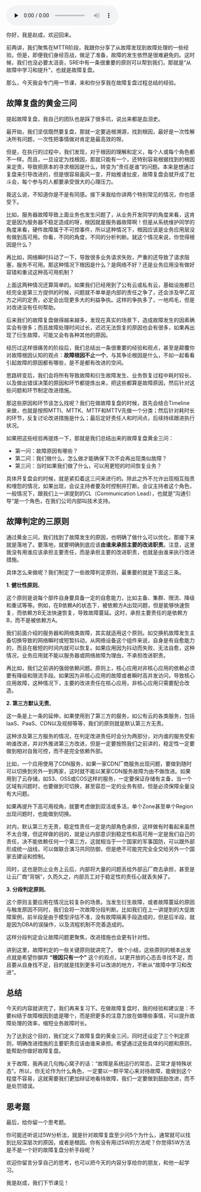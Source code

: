 <audio id="audio" title="08｜故障复盘：黄金三问与判定三原则" controls="" preload="none"><source id="mp3" src="https://static001.geekbang.org/resource/audio/a6/da/a61c2ffcbab2a2e00be094d7e94f33da.mp3"></audio>

你好，我是赵成，欢迎回来。

前两讲，我们聚焦在MTTR阶段，我跟你分享了从故障发现到故障处理的一些经验。但是，即便我们身经百战，做足了准备，故障的发生依然是很难避免的。这时候，我们也没必要太沮丧，SRE中有一条很重要的原则可以帮到我们，那就是“从故障中学习和提升”，也就是故障复盘。

那么，今天我会专门用一节课，来和你分享我在故障复盘过程总结的经验。

## 故障复盘的黄金三问

提起故障复盘，我自己的团队也是踩了很多坑，说出来都是血泪史。

最开始，我们坚信既然要复盘，那就一定要追根溯源，找到根因，最好是一次性解决所有问题，一次性把事情做对肯定是最高效的呀。

但是，在执行的过程中，我们发现，对于根因的理解和定义，每个人或每个角色都不一样。而且，一旦设定为找根因，那就只能有一个，还特别容易根据找到的根因来定责，导致把原本的寻求根因是什么，转变为“责任是谁”的问题。本来是想通过复盘来引导改进的，但是很容易画风一变，开始推诿扯皮，故障复盘会就开成了批斗会，每个参与的人都要承受很大的心理压力。

我这么说，不知道你是不是有同感。接下来我给你讲两个特别常见的情况，你也感受下。

比如，服务器故障导致上面业务也发生问题了，从业务开发同学的角度来看，这肯定是因为服务器不稳定造成的呀，根因就是服务器故障啊！但是从系统维护同学的角度来看，硬件故障属于不可控事件，所以这种情况下，根因应该是业务应用层没有做到高可用。你看，不同的角度，不同的分析判断。就这个情况来说，你觉得根因是什么？

再比如，网络瞬时抖动了一下，导致很多业务请求失败，严重的还导致了请求阻塞，服务不可用。那这种情况下根因是什么？是网络不好？还是业务应用没有做好容错和重试这种高可用机制？

上面这两种情况还算简单的。如果我们已经用到了公有云或私有云，基础设施都已经完全是第三方提供的时候，问题就不单单是内部的责任之争了，还会涉及甲乙双方之间的定责，必定会出现更多大的利益争执。这样的争执多了，一地鸡毛，但是对改进没有任何帮助。

后来我们的故障复盘做得越来越多，发现在真实的场景下，造成故障发生的因素确实会有很多；而且故障处理时间过长，迟迟无法恢复的原因也会有很多，如果再出现了衍生故障，可能又会有各种其他的原因。

经历过这样很痛苦的阶段后，我们总结出一条很重要的经验和观点，甚至是颠覆你对故障根因认知的观点：**故障根因不止一个**，与其争论根因是什么，不如一起看看引起故障的原因都有哪些，是不是都有改进的空间。

思路转变后，我们会将所有导致故障和衍生故障发生、业务恢复过程中耗时较长、以及做出错误决策的原因和环节都提炼出来，把这些都算是故障原因，然后针对这些问题和环节制定改进措施。

那这些原因和环节该怎么找呢？我们在做故障复盘的时候，首先会结合Timeline来做，也就是按照MTTI、MTTK、MTTF和MTTV先做一个分类；然后针对耗时长的环节，反复讨论改进措施是什么；最后定好责任人和时间点，后续持续跟进执行状况。

如果把这些经验再提炼一下，那就是我们总结出来的故障复盘黄金三问：

- 第一问：故障原因有哪些？
- 第二问：我们做什么，怎么做才能确保下次不会再出现类似故障？
- 第三问：当时如果我们做了什么，可以用更短的时间恢复业务？

具体开复盘会的时候，就是紧扣着这三问来进行的。除此之外不允许出现相互指责和埋怨的情况，如果出现，会议主持者要及时控制并打断。会议主持者这个角色，一般情况下，跟我们上一讲提到的CL（Communication Lead），也就是“沟通引导”是一个角色，在我们公司内部叫技术支持。

## 故障判定的三原则

通过黄金三问，我们找到了故障发生的原因，也明确了做什么可以优化，那接下来就是落地了。要落地，就要明确到底应该**由谁来承担主要的改进职责**。注意，这里我没有用谁应该承担主要责任，而是承担主要的改进职责，也就是由谁来执行改进措施。

具体怎么来做呢？我们制定了一些故障判定原则，最重要的就是下面这三条。

**1. 健壮性原则**。

这个原则是说每个部件自身要具备一定的自愈能力，比如主备、集群、限流、降级和重试等等。例如，在B依赖A的状态下，被依赖方A出现问题，但是能够快速恢复，而依赖方B无法快速恢复，导致故障蔓延。这时，承担主要责任的是依赖方B，而不是被依赖方A。

我们前面介绍的服务器和网络类故障，其实就适用这个原则。如交换机故障发生主备切换导致的网络瞬时或短暂抖动，从网络设备这个组件来说，自身是有自愈能力的，而且在极短的时间内就可以恢复。如果应用因为抖动而失败、无法自愈，这种情况，业务应用就不能以服务器或网络故障为理由，不承担改进职责。

再比如，我们之前讲的强弱依赖问题。原则上，核心应用对非核心应用的依赖必须要有降级和限流手段。如果因为非核心应用的故障或者瞬时高并发访问，导致核心应用故障，这种情况下，主要的改进责任在核心应用，非核心应用只需要配合改造。

**2. 第三方默认无责**。

这一条是上一条的延伸，如果使用到了第三方的服务，如公有云的各类服务，包括IaaS、PaaS、CDN以及视频等等，我们的原则就是默认第三方无责。

这种涉及第三方服务的情况，在判定改进责任时会分为两部分，对内谁的服务受影响谁改进，并对外推进第三方改进，但是一定要按照我们之前讲的，稳定性一定要做到相对自我可控，而不是完全依赖外部。

比如，一个应用使用了CDN服务，如果一家CDN厂商服务出现问题，要做到随时可以切换到另外一到两家，这时就不能以某家CDN服务故障为由不做改进。如果用到了云存储，如S3、OSS或COS这样的服务，一定要保证存储有主备，当一个区域有问题时，也要做到可切换，甚至容忍一定的业务有损，但是必须保障全量没有大问题。

如果再提升下高可用视角，就要考虑做到双活或多活，单个Zone甚至单个Region出现问题时，也能做到切换。

对内，默认第三方无责，稳定性责任一定是内部角色承担，这样做有时看起来虽然不太合理，但这样做的目的，就是让内部意识到稳定性和高可用一定是我们自己的责任，决不能依赖任何一个第三方。这就相当于一个国家的军事国防，可以跟外部形成统一战线，可以做联合演习共同防御，但是绝不可能完完全全交给另外一个国家去建设和控制。

同时，这也是防止业务上云后，内部将大量的问题丢给外部云厂商去承担，甚至是让云厂商“背锅”，久而久之，内部员工对于稳定性的责任心就丢失掉了。

**3. 分段判定原则**。

这个原则主要应用在情况比较复杂的场景。当发生衍生故障，或者故障蔓延的原因与触发原因不同时，我们会将一次故障分段判断。比如我们在上一讲提到的大促故障案例，前半段是由于模型评估不准，没有故障隔离手段造成的，但是后半段，就是因为DBA的误操作，以及流程机制不完善造成的。

这样分段判定会让故障问题更聚焦，改进措施也会更有针对性。

讲到这里，故障判定的一些关键原则就讲完了。 做个小结，这些原则的根本出发点就是希望你摒弃 **“根因只有一个”** 这个的观点，以更开放的心态去寻找不足，而且要从自身找不足，目的就是找到更多可以改进的地方，不断从“故障中学习和改进”。

## 总结

今天的内容就讲完了，我们再来复习下。在做故障复盘时，我的经验和建议是：不要纠结于故障根因到底是哪个，而是把更多的注意力放在做哪些事情，可以提升故障处理的效率，缩短业务故障时长。

为了达到这个目的，我们定义了故障复盘的黄金三问，同时还设定了三个判定原则，明确改进措施的主要职责应该由谁来承担。希望通过这些具体的问题和原则，能帮助你做好故障复盘。

关于故障，我再说几句掏心窝子的话：“故障是系统运行的常态，正常才是特殊状态”。所以，你无论作为什么角色，一定要以一颗平常心来对待故障，能做到这个程度不容易，这就需要我们更加辩证地看待故障，我们一定要做到鼓励改进，而不是处罚错误。

## 思考题

最后，给你留一个思考题。

你可能还听说过5W分析法，就是针对故障复盘至少问5个为什么，通常就可以找到比较深层次的原因，或者是根因。你有没有用过5W的方法呢？你觉得5W方法是不是一个好的故障复盘分析手段呢？

欢迎你留言分享自己的思考，也可以把今天的内容分享给你的朋友，和他一起学习。

我是赵成，我们下节课见！
